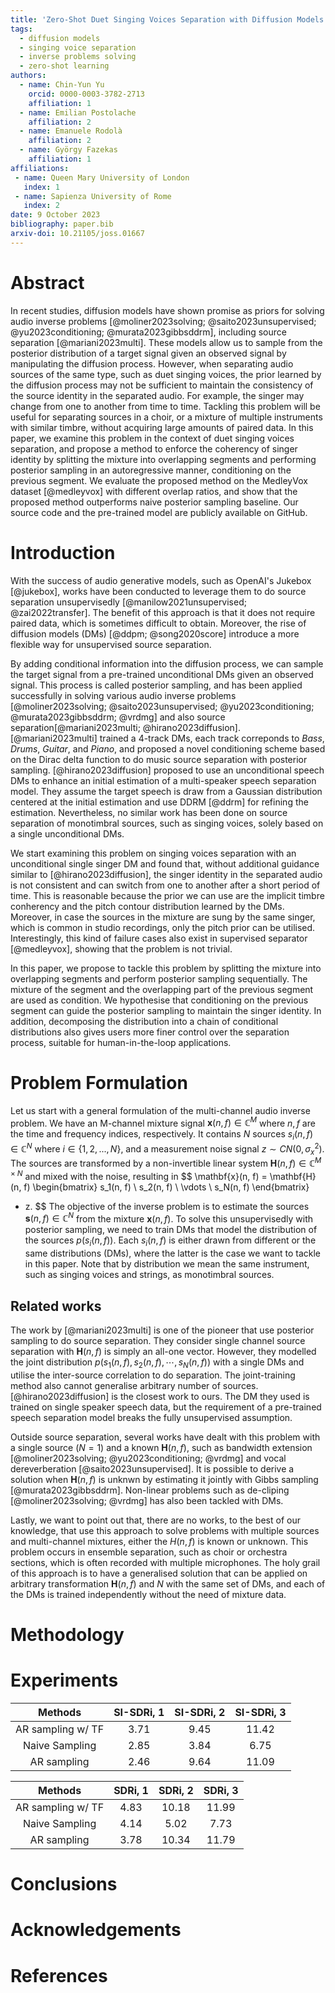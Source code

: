 ```yaml
---
title: 'Zero-Shot Duet Singing Voices Separation with Diffusion Models'
tags:
  - diffusion models
  - singing voice separation
  - inverse problems solving
  - zero-shot learning
authors:
  - name: Chin-Yun Yu
    orcid: 0000-0003-3782-2713
    affiliation: 1
  - name: Emilian Postolache
    affiliation: 2
  - name: Emanuele Rodolà
    affiliation: 2
  - name: György Fazekas
    affiliation: 1
affiliations:
 - name: Queen Mary University of London
   index: 1
 - name: Sapienza University of Rome
   index: 2
date: 9 October 2023
bibliography: paper.bib
arxiv-doi: 10.21105/joss.01667
---
```


# Abstract

In recent studies, diffusion models have shown promise as priors for solving audio inverse problems [@moliner2023solving; @saito2023unsupervised; @yu2023conditioning; @murata2023gibbsddrm], including source separation [@mariani2023multi]. 
These models allow us to sample from the posterior distribution of a target signal given an observed signal by manipulating the diffusion process.
However, when separating audio sources of the same type, such as duet singing voices, the prior learned by the diffusion process may not be sufficient to maintain the consistency of the source identity in the separated audio.
For example, the singer may change from one to another from time to time.
Tackling this problem will be useful for separating sources in a choir, or a mixture of multiple instruments with similar timbre, without acquiring large amounts of paired data.
In this paper, we examine this problem in the context of duet singing voices separation, and propose a method to enforce the coherency of singer identity by splitting the mixture into overlapping segments and performing posterior sampling in an autoregressive manner, conditioning on the previous segment.
We evaluate the proposed method on the MedleyVox dataset [@medleyvox] with different overlap ratios, and show that the proposed method outperforms naive posterior sampling baseline.
Our source code and the pre-trained model are publicly available on GitHub.


# Introduction

With the success of audio generative models, such as OpenAI's Jukebox [@jukebox], works have been conducted to leverage them to do source separation unsupervisedly [@manilow2021unsupervised; @zai2022transfer].
The benefit of this approach is that it does not require paired data, which is sometimes difficult to obtain.
Moreover, the rise of diffusion models (DMs) [@ddpm; @song2020score] introduce a more flexible way for unsupervised source separation.


By adding conditional information into the diffusion process, we can sample the target signal from a pre-trained unconditional DMs given an observed signal.
This process is called posterior sampling, and has been applied successfully in solving various audio inverse problems [@moliner2023solving; @saito2023unsupervised; @yu2023conditioning; @murata2023gibbsddrm; @vrdmg] and also source separation[@mariani2023multi; @hirano2023diffusion].
[@mariani2023multi] trained a 4-track DMs, each track correponds to $Bass$, $Drums$, $Guitar$, and $Piano$, and proposed a novel conditioning scheme based on the Dirac delta function to do music source separation with posterior sampling.
[@hirano2023diffusion] proposed to use an unconditional speech DMs to enhance an initial estimation of a multi-speaker speech separation model.
They assume the target speech is draw from a Gaussian distribution centered at the initial estimation and use DDRM [@ddrm] for refining the estimation.
Nevertheless, no similar work has been done on source separation of monotimbral sources, such as singing voices, solely based on a single unconditional DMs.

We start examining this problem on singing voices separation with an unconditional single singer DM and found that, without additional guidance similar to [@hirano2023diffusion], the singer identity in the separated audio is not consistent and can switch from one to another after a short period of time.
This is reasonable because the prior we can use are the implicit timbre conherency and the pitch contour distribution learned by the DMs.
Moreover, in case the sources in the mixture are sung by the same singer, which is common in studio recordings, only the pitch prior can be utilised.
Interestingly, this kind of failure cases also exist in supervised separator [@medleyvox], showing that the problem is not trivial.

In this paper, we propose to tackle this problem by splitting the mixture into overlapping segments and perform posterior sampling sequentially.
The mixture of the segment and the overlapping part of the previous segment are used as condition.
We hypothesise that conditioning on the previous segment can guide the posterior sampling to maintain the singer identity.
In addition, decomposing the distribution into a chain of conditional distributions also gives users more finer control over the separation process, suitable for human-in-the-loop applications.


# Problem Formulation

Let us start with a general formulation of the multi-channel audio inverse problem.
We have an M-channel mixture signal $\mathbf{x}(n, f) \in \mathbb{C}^M$ where $n, f$ are the time and frequency indices, respectively.
It contains $N$ sources $s_i(n, f) \in \mathbb{C}^N$ where $i \in \{1, 2, ..., N\}$, and a measurement noise signal $z \sim CN(0, \sigma_x^2)$.
The sources are transformed by a non-invertible linear system $\mathbf{H}(n, f) \in \mathbb{C}^{M \times N}$ and mixed with the noise, resulting in
$$
\mathbf{x}(n, f) = \mathbf{H}(n, f)
\begin{bmatrix}
s_1(n, f) \\
s_2(n, f) \\
\vdots \\
s_N(n, f)
\end{bmatrix}
+ z.
$$
The objective of the inverse problem is to estimate the sources $\mathbf{s}(n, f) \in \mathbb{C}^N$ from the mixture $\mathbf{x}(n, f)$.
To solve this unsupervisedly with posterior sampling, we need to train DMs that model the distribution of the sources $p(s_i(n, f))$.
Each $s_i(n, f)$ is either drawn from different or the same distributions (DMs), where the latter is the case we want to tackle in this paper.
Note that by distribution we mean the same instrument, such as singing voices and strings, as monotimbral sources.

## Related works

The work by [@mariani2023multi] is one of the pioneer that use posterior sampling to do source separation. 
They consider single channel source separation with $\mathbf{H}(n, f)$ is simply an all-one vector.
However, they modelled the joint distribution $p(s_1(n, f), s_2(n, f), \cdots, s_N(n, f))$ with a single DMs and utilise the inter-source correlation to do separation. 
The joint-training method also cannot generalise arbitrary number of sources.
[@hirano2023diffusion] is the closest work to ours.
The DM they used is trained on single speaker speech data, but the requirement of a pre-trained speech separation model breaks the fully unsupervised assumption.

Outside source separation, several works have dealt with this problem with a single source ($N=1$) and a known $\mathbf{H}(n, f)$, such as bandwidth extension [@moliner2023solving; @yu2023conditioning; @vrdmg] and vocal dereverberation [@saito2023unsupervised].
It is possible to derive a solution when $\mathbf{H}(n, f)$ is unknwn by estimating it jointly with Gibbs sampling [@murata2023gibbsddrm].
Non-linear problems such as de-cliping [@moliner2023solving; @vrdmg] has also been tackled with DMs.

Lastly, we want to point out that, there are no works, to the best of our knowledge, that use this approach to solve problems with multiple sources and multi-channel mixtures, either the $H(n, f)$ is known or unknown.
This problem occurs in ensemble separation, such as choir or orchestra sections, which is often recorded with multiple microphones.
The holy grail of this approach is to have a generalised solution that can be applied on arbitrary transformation $\mathbf{H}(n, f)$ and $N$ with the same set of DMs, and each of the DMs is trained independently without the need of mixture data.

# Methodology

# Experiments


| Methods           | SI-SDRi, 1 | SI-SDRi, 2 | SI-SDRi, 3 |
|:------:           |:----------:|:----------:|:----------:|
| AR sampling w/ TF | 3.71       | 9.45       | 11.42      |
| Naive Sampling    | 2.85       | 3.84       | 6.75       |
| AR sampling       | 2.46       | 9.64       | 11.09      | 

| Methods           | SDRi, 1 | SDRi, 2 |SDRi, 3 |
|:------:           |:-------:|:-------:|:-------:|
| AR sampling w/ TF | 4.83    | 10.18   | 11.99   |
| Naive Sampling    | 4.14    | 5.02    | 7.73    |
| AR sampling       | 3.78    | 10.34   | 11.79   |




# Conclusions

# Acknowledgements

# References